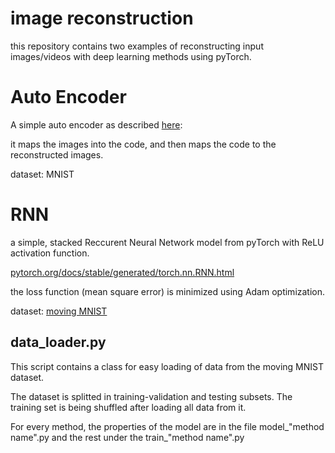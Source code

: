 # image reconstruction
this repository contains two examples of reconstructing input images/videos with deep learning methods using pyTorch.
# Auto Encoder
A simple auto encoder as described [here](https://en.wikipedia.org/wiki/Autoencoder#Basic_architecture):

it maps the images into the code, and then maps the code to the reconstructed images.

dataset: MNIST

# RNN
a simple, stacked Reccurent Neural Network model from pyTorch with ReLU activation function.

[pytorch.org/docs/stable/generated/torch.nn.RNN.html](https://pytorch.org/docs/stable/generated/torch.nn.RNN.html)

the loss function (mean square error) is minimized using Adam optimization.

dataset: [moving MNIST](https://www.cs.toronto.edu/~nitish/unsupervised_video/)

## data_loader.py
This script contains a class for easy loading of data from the moving MNIST dataset.

The dataset is splitted in training-validation and testing subsets.
The training set is being shuffled after loading all data from it.


For every method, the properties of the model are in the file model_"method name".py and the rest under the train_"method name".py
